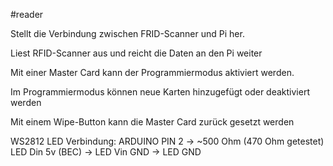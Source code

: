 #reader

Stellt die Verbindung zwischen FRID-Scanner und Pi her.

Liest RFID-Scanner aus und reicht die Daten an den Pi weiter

Mit einer Master Card kann der Programmiermodus aktiviert werden.

Im Programmiermodus können neue Karten hinzugefügt oder deaktiviert werden

Mit einem Wipe-Button kann die Master Card zurück gesetzt werden


WS2812 LED Verbindung:
ARDUINO PIN 2 -> ~500 Ohm (470 Ohm getestet) LED Din
5v (BEC) -> LED Vin
GND -> LED GND
